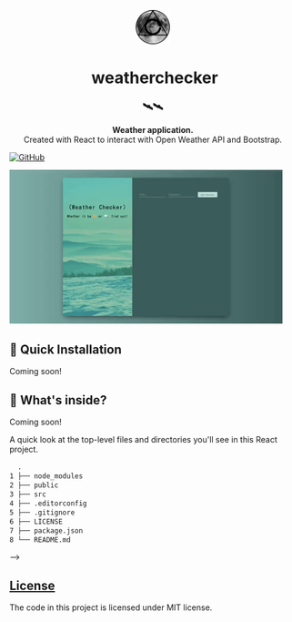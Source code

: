 <!-- HEADING -->

<p align="center">
  <img src="./src/img/avatar.png" width="60">
</p>
<h1 align="center">️
  weatherchecker
</h1>

<!-- DESCRIPTION -->

<h3 align="center">
  <span role="img" aria-label="Satellite">🛰️</span>🛰
</h3>
<p align="center">
  <strong>Weather application.</strong><br>
  Created with React to interact with Open Weather API and Bootstrap.
</p>

<!-- INFORMATION (Shields:IO) -->

[![GitHub](https://img.shields.io/github/license/mashape/apistatus.svg)](https://github.com/acfromspace/timestone/blob/master/LICENSE)

<!-- FEATURES -->

<img src="./src/img/weatherchecker.gif">

<!-- INSTALLATION -->

## 🚀 Quick Installation

Coming soon!

<!-- WHAT'S INSIDE? -->

## 🤔 What's inside?

Coming soon!

A quick look at the top-level files and directories you'll see in this React project.

      .
    1 ├── node_modules
    2 ├── public
    3 ├── src
    4 ├── .editorconfig
    5 ├── .gitignore
    6 ├── LICENSE
    7 ├── package.json
    8 └── README.md

  <!-- 1.  **`/node_modules`**: The directory where all of the modules of  code that your project depends on (npm packages) are automatically installed.  
  
  2.  **`/src`**: This directory will contain all of the code related to what you will see on the front-end of your site (what you see in the browser), like your site header, or a page template. “Src” is a convention for “source code”.

  3. **`/static`**: The directory where HTML dependencies lie. Normally the `favicon.ico` (the image next to the title in the browser tab), goes here.

  4.  **`.babelrc`**: This file enables to write modern JavaScript that will be "transpiled" to widely-supported Javascript. Think of it as a language translator for all devices that will see your website.
  
  5.  **`.gitignore`**: This file tells git which files it should not track / not maintain a version history for. For instance, you shouldn't let anyone get your `.env` files (These usually contain your password and such to speak with APIs).
  
  6.  **`.prettierrc`**: This is a configuration file for a tool called [Prettier](https://prettier.io/), which is a tool to help keep the formatting of your code consistent.
  
  7.  **`.travis.yml`**: This file runs your program's tests every time you commit to GitHub. Point of this is discover right away if a commit broke something and to fix it before it becomes a problem. Imagine snapping the gauntlet if you didn't have all 6 stones! This warns you before creating poor decisions.
  
  8.  **`gatsby-config.js`**: This is the main configuration file for a Gatsby site. This is where you can specify information about your site (metadata) like the site title and description, which Gatsby plugins you’d like to include, etc. (Check out the [config docs](https://next.gatsbyjs.org/docs/gatsby-config/) for more detail).
  
  9.  **`gatsby-node.js`**: This file is where Gatsby expects to find any usage of the [Gatsby node APIs](https://next.gatsbyjs.org/docs/node-apis/) (if any). These allow customization/extension of default Gatsby settings affecting pieces of the site build process. This project contains none, but the file remains if one wishes to build blog posts or of the sort.
  
  10.  **`LICENSE`**: This project is licensed under the MIT license.
  
  11.  **`package-lock.json`** (See `package.json` below, first). This is an automatically generated file based on the exact versions of your npm dependencies that were installed for your project. (You won’t change this file directly).
  
  12.  **`package.json`**: A manifest file for Node.js projects, which includes things like metadata (the project’s name, author, etc). This manifest is how npm knows which packages to install for your project.
  
  13.  **`README.md`**: A text file containing useful reference information about your project. The one you're reading right now! --> -->

<!-- LICENSE -->

## [License](LICENSE)

The code in this project is licensed under MIT license.